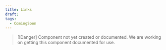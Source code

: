 ```yaml
---
title: Links
draft: 
tags:
  - ComingSoon
---
```

> [!Danger] Component not yet created or documented.
> We are working on getting this component documented for use.

